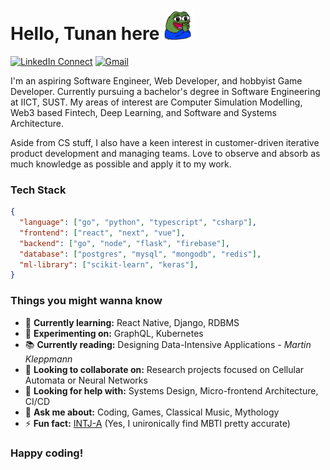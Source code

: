 
# Hello, Tunan here    <img src="https://github.com/TahsinTunan/TahsinTunan/blob/main/happy-clap.gif" height="50px" width="50px">

[![LinkedIn Connect](https://img.shields.io/badge/%20-Connect-black?color=222244&labelColor=000000&logo=linkedin&logoColor=f5f7fe)](https://www.linkedin.com/in/tahsintunan/)
[![Gmail](https://img.shields.io/badge/%20-Send%20Mail-black?color=222244&labelColor=000000&logo=gmail&logoColor=f5f7fe)](mailto:tahsintunan@gmail.com?subject=From%20GitHub&&body=Hi,%20there.%20Found%20you%20on%20GitHub!%20Let's%20talk%20about...)

I'm an aspiring Software Engineer, Web Developer, and hobbyist Game Developer. Currently pursuing a bachelor's degree in Software Engineering at IICT, SUST. My areas of interest are Computer Simulation Modelling, Web3 based Fintech, Deep Learning, and Software and Systems Architecture.

Aside from CS stuff, I also have a keen interest in customer-driven iterative product development and managing teams. Love to observe and absorb as much knowledge as possible and apply it to my work.


### Tech Stack

```json
{
  "language": ["go", "python", "typescript", "csharp"],
  "frontend": ["react", "next", "vue"],
  "backend": ["go", "node", "flask", "firebase"],
  "database": ["postgres", "mysql", "mongodb", "redis"],
  "ml-library": ["scikit-learn", "keras"],
}
```


### Things you might wanna know

<!-- - 🔭 **Currently working on:** ... -->
- 🌱 **Currently learning:** React Native, Django, RDBMS
- 🧪 **Experimenting on:** GraphQL, Kubernetes
- 📚 **Currently reading:** Designing Data-Intensive Applications - _Martin Kleppmann_
- 👯 **Looking to collaborate on:** Research projects focused on Cellular Automata or Neural Networks
- 🤔 **Looking for help with:** Systems Design, Micro-frontend Architecture, CI/CD
- 💬 **Ask me about:** Coding, Games, Classical Music, Mythology
- ⚡ **Fun fact:** [INTJ-A](https://www.16personalities.com/intj-personality) (Yes, I unironically find MBTI pretty accurate)


### Happy coding!
